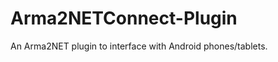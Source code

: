 Arma2NETConnect-Plugin
======================

An Arma2NET plugin to interface with Android phones/tablets.
